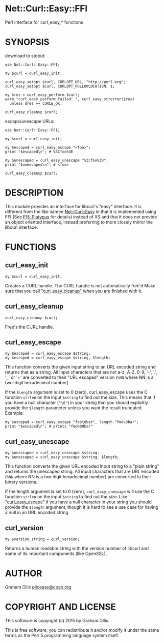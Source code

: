 # Net::Curl::Easy::FFI

Perl interface for curl\_easy\_\* functions

# SYNOPSIS

download to stdout:

    use Net::Curl::Easy::FFI;
    
    my $curl = curl_easy_init;
    
    curl_easy_setopt $curl, CURLOPT_URL, "http://perl.org";
    curl_easy_setopt $curl, CURLOPT_FOLLOWLOCATION, 1;
    
    my $res = curl_easy_perform $curl;
    warn "curl_easy_perform failed: ", curl_easy_strerror($res)
      unless $res == CURLE_OK;
    
    curl_easy_cleanup $curl;

escape/unescape URLs:

    use Net::Curl::Easy::FFI;
    
    my $curl = curl_easy_init;
    
    my $escaped = curl_easy_escape "<foo>";
    print "$escaped\n"; # %3Cfoo%3E
    
    my $unescaped = curl_easy_unescape "%3Cfoo%3D";
    print "$unescaped\n"; # <foo>
    
    curl_easy_cleanup $curl;

# DESCRIPTION

This module provides an interface for libcurl's "easy" interface.  It is 
different from the like named [Net::Curl::Easy](https://metacpan.org/pod/Net::Curl::Easy) in that it is 
implemented using FFI (See [FFI::Platypus](https://metacpan.org/pod/FFI::Platypus) for details) instead of XS 
and that it does not provide an object oriented interface, instead 
preferring to more closely mirror the libcurl interface.

# FUNCTIONS

## curl\_easy\_init

    my $curl = curl_easy_init;

Creates a CURL handle.  The CURL handle is not automatically free'd Make 
sure that you call ["curl\_easy\_cleanup"](#curl_easy_cleanup) when you are finished with it.

## curl\_easy\_cleanup

    curl_easy_cleanup $curl;

Free's the CURL handle.

## curl\_easy\_escape

    my $escaped = curl_easy_escape $string;
    my $escaped = curl_easy_escape $string, $length;

This function converts the given input string to an URL encoded string 
and returns that as a string. All input characters that are not a-z, 
A-Z, 0-9, '-', '.', '\_' or '~' are converted to their "URL escaped" 
version (`%NN` where NN is a two-digit hexadecimal number).

If the `$length` argument is set to 0 (zero), curl\_easy\_escape uses the 
C function `strlen` on the input `$string` to find out the size.  This 
means that if you have a null character (`"\0"`) in your string that 
you should explicitly provide the `$length` parameter unless you want 
the result truncated.  Example:

    my $escaped = curl_easy_escape "foo\0bar", length "foo\0bar";
    print "$escaped\n"; # prints "foo%00bar"

## curl\_easy\_unescape

    my $unescaped = curl_easy_unescape $string;
    my $unescaped = curl_easy_unescape $string, $length;

This function converts the given URL encoded input string to a "plain 
string" and returns the unescaped string.  All input characters that are 
URL encoded (`%NN` where NN is a two digit hexadecimal number) are 
converted to their binary versions.

If the length argument is set to 0 (zero), `curl_easy_unescape` will 
use the C function `strlen` on the input `$string` to find out the 
size.  Like ["curl\_easy\_escape"](#curl_easy_escape) if you have a null character in your 
string you should provide the `$length` argument, though it is hard to 
see a use case for having a null in an URL encoded string.

## curl\_version

    my $version_string = curl_version;

Returns a human readable string with the version number of libcurl and 
some of its important components (like OpenSSL).

# AUTHOR

Graham Ollis <plicease@cpan.org>

# COPYRIGHT AND LICENSE

This software is copyright (c) 2015 by Graham Ollis.

This is free software; you can redistribute it and/or modify it under
the same terms as the Perl 5 programming language system itself.
